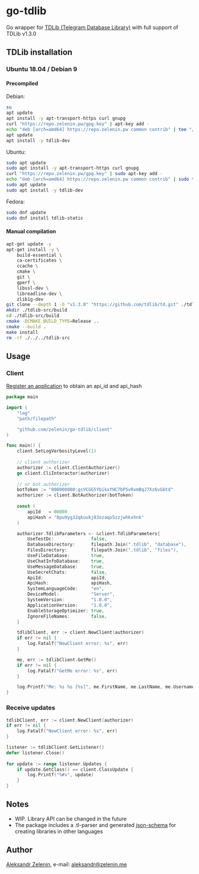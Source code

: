 # go-tdlib

Go wrapper for [TDLib (Telegram Database Library)](https://github.com/tdlib/td) with full support of TDLib v1.3.0

## TDLib installation

### Ubuntu 18.04 / Debian 9

#### Precompiled

Debian:
```bash
su
apt update
apt install -y apt-transport-https curl gnupg
curl "https://repo.zelenin.pw/gpg.key" | apt-key add -
echo "deb [arch=amd64] https://repo.zelenin.pw common contrib" | tee "/etc/apt/sources.list.d/tdlib.list"
apt update
apt install -y tdlib-dev
```

Ubuntu:
```bash
sudo apt update
sudo apt install -y apt-transport-https curl gnupg
curl "https://repo.zelenin.pw/gpg.key" | sudo apt-key add -
echo "deb [arch=amd64] https://repo.zelenin.pw common contrib" | sudo tee "/etc/apt/sources.list.d/tdlib.list"
sudo apt update
sudo apt install -y tdlib-dev
```

Fedora:
```bash
sudo dnf update
sudo dnf install tdlib-static
```

#### Manual compilation

```bash
apt-get update -y
apt-get install -y \
    build-essential \
    ca-certificates \
    ccache \
    cmake \
    git \
    gperf \
    libssl-dev \
    libreadline-dev \
    zlib1g-dev
git clone --depth 1 -b "v1.3.0" "https://github.com/tdlib/td.git" ./tdlib-src
mkdir ./tdlib-src/build
cd ./tdlib-src/build
cmake -DCMAKE_BUILD_TYPE=Release ..
cmake --build .
make install
rm -rf ./../../tdlib-src
```

## Usage

### Client

[Register an application](https://my.telegram.org/apps) to obtain an api_id and api_hash 

```go
package main

import (
    "log"
    "path/filepath"

    "github.com/zelenin/go-tdlib/client"
)

func main() {
    client.SetLogVerbosityLevel(1)
    
    // client authorizer
    authorizer := client.ClientAuthorizer()
    go client.CliInteractor(authorizer)
    
    // or bot authorizer
    botToken := "000000000:gsVCGG5YbikxYHC7bP5vRvmBqJ7Xz6vG6td"
    authorizer := client.BotAuthorizer(botToken)
    
    const (
        apiId   = 00000
        apiHash = "8pu9yg32qkuukj83ozaqo5zzjwhkxhnk"
    )

    authorizer.TdlibParameters <- &client.TdlibParameters{
        UseTestDc:              false,
        DatabaseDirectory:      filepath.Join(".tdlib", "database"),
        FilesDirectory:         filepath.Join(".tdlib", "files"),
        UseFileDatabase:        true,
        UseChatInfoDatabase:    true,
        UseMessageDatabase:     true,
        UseSecretChats:         false,
        ApiId:                  apiId,
        ApiHash:                apiHash,
        SystemLanguageCode:     "en",
        DeviceModel:            "Server",
        SystemVersion:          "1.0.0",
        ApplicationVersion:     "1.0.0",
        EnableStorageOptimizer: true,
        IgnoreFileNames:        false,
    }

    tdlibClient, err := client.NewClient(authorizer)
    if err != nil {
        log.Fatalf("NewClient error: %s", err)
    }

    me, err := tdlibClient.GetMe()
    if err != nil {
        log.Fatalf("GetMe error: %s", err)
    }

    log.Printf("Me: %s %s [%s]", me.FirstName, me.LastName, me.Username)
}

```

### Receive updates

```go
tdlibClient, err := client.NewClient(authorizer)
if err != nil {
    log.Fatalf("NewClient error: %s", err)
}

listener := tdlibClient.GetListener()
defer listener.Close()
 
for update := range listener.Updates {
    if update.GetClass() == client.ClassUpdate {
        log.Printf("%#v", update)
    }
}
```

## Notes

* WIP. Library API can be changed in the future
* The package includes a .tl-parser and generated [json-schema](https://github.com/zelenin/go-tdlib/tree/master/data) for creating libraries in other languages

## Author

[Aleksandr Zelenin](https://github.com/zelenin/), e-mail: [aleksandr@zelenin.me](mailto:aleksandr@zelenin.me)
